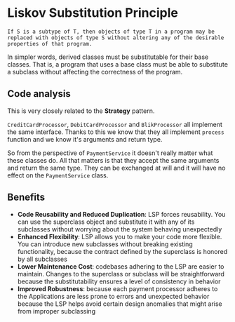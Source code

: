 # Liskov Substitution Principle

~~~
If S is a subtype of T, then objects of type T in a program may be replaced with objects of type S without altering any of the desirable properties of that program.
~~~

In simpler words, derived classes must be substitutable for their base classes. That is, a program that uses a base class must be able to substitute a subclass without affecting the correctness of the program.


## Code analysis

This is very closely related to the **Strategy** pattern.

`CreditCardProcessor`, `DebitCardProcessor` and `BlikProcessor` all implement the same interface. Thanks to this we know that they all implement `process` function and we know it's arguments and return type.

So from the perspective of `PaymentService` it doesn't really matter what these classes do. All that matters is that they accept the same arguments and return the same type. They can be exchanged at will and it will have no effect on the `PaymentService` class.

## Benefits

- **Code Reusability and Reduced Duplication**: LSP forces reusability. You can use the superclass object and substitute it with any of its subclasses without worrying about the system behaving unexpectedly
- **Enhanced Flexibility**: LSP allows you to make your code more flexible. You can introduce new subclasses without breaking existing functionality, because the contract defined by the superclass is honored by all subclasses
- **Lower Maintenance Cost**: codebases adhering to the LSP are easier to maintain. Changes to the superclass or subclass will be straightforward because the substitutability ensures a level of consistency in behavior
- **Improved Robustness**: because each payment processor adheres to the Applications are less prone to errors and unexpected behavior because the LSP helps avoid certain design anomalies that might arise from improper subclassing
